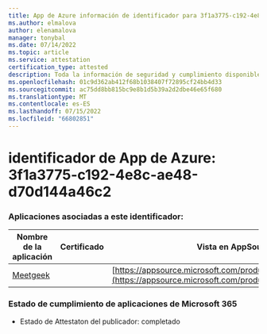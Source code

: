 ```yaml
---
title: App de Azure información de identificador para 3f1a3775-c192-4e8c-ae48-d70d144a46c2
ms.author: elmalova
author: elenamalova
manager: tonybal
ms.date: 07/14/2022
ms.topic: article
ms.service: attestation
certification_type: attested
description: Toda la información de seguridad y cumplimiento disponible para 3f1a3775-c192-4e8c-ae48-d70d144a46c2.
ms.openlocfilehash: 01c9d362ab412f68b1038407f72895cf24bb4d33
ms.sourcegitcommit: ac75dd8bb815bc9e8b1d5b39a2d2dbe46e65f680
ms.translationtype: MT
ms.contentlocale: es-ES
ms.lasthandoff: 07/15/2022
ms.locfileid: "66802851"
---
```

# <a name="azure-app-id-3f1a3775-c192-4e8c-ae48-d70d144a46c2"></a>identificador de App de Azure: 3f1a3775-c192-4e8c-ae48-d70d144a46c2


### <a name="apps-associated-with-this-id"></a>Aplicaciones asociadas a este identificador:
| **Nombre de la aplicación** | **Certificado** | **Vista en AppSource** |
|--------------|---------------|-----------------------|
| [Meetgeek](../forward/WA200003720.md) |  | [https://appsource.microsoft.com/product/office/WA200003720](https://appsource.microsoft.com/product/office/WA200003720) |

### <a name="microsoft-365-app-compliance-status"></a>Estado de cumplimiento de aplicaciones de Microsoft 365
- Estado de Attestaton del publicador: completado
